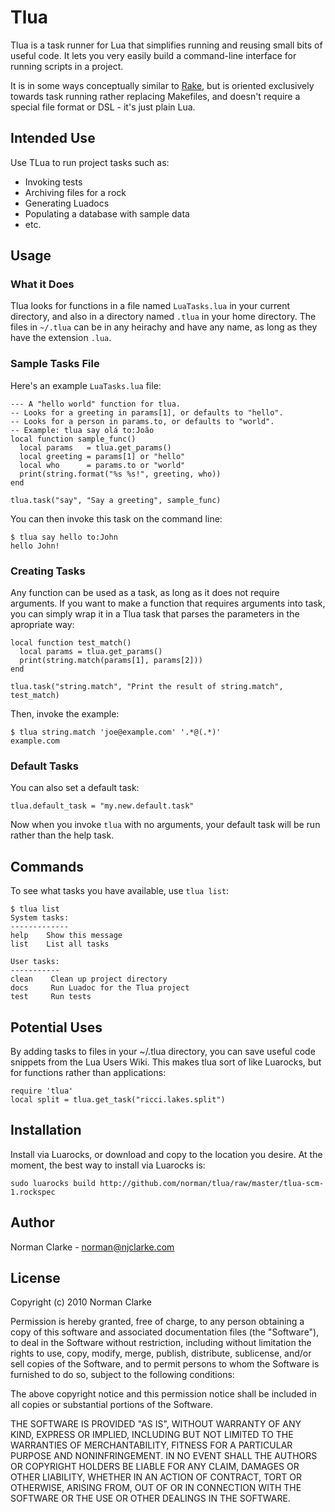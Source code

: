 # Tlua

Tlua is a task runner for Lua that simplifies running and reusing small bits of
useful code. It lets you very easily build a command-line interface for
running scripts in a project.

It is in some ways conceptually similar to [Rake](http://rake.rubyforge.org/),
but is oriented exclusively towards task running rather replacing Makefiles,
and doesn't require a special file format or DSL - it's just plain Lua.

## Intended Use

Use TLua to run project tasks such as:

* Invoking tests
* Archiving files for a rock
* Generating Luadocs
* Populating a database with sample data
* etc.

## Usage

### What it Does

Tlua looks for functions in a file named `LuaTasks.lua` in your current
directory, and also in a directory named `.tlua` in your home directory. The
files in `~/.tlua` can be in any heirachy and have any name, as long as they
have the extension `.lua`.

### Sample Tasks File

Here's an example `LuaTasks.lua` file:

    --- A "hello world" function for tlua.
    -- Looks for a greeting in params[1], or defaults to "hello".
    -- Looks for a person in params.to, or defaults to "world".
    -- Example: tlua say olá to:João
    local function sample_func()
      local params   = tlua.get_params()
      local greeting = params[1] or "hello"
      local who      = params.to or "world"
      print(string.format("%s %s!", greeting, who))
    end

    tlua.task("say", "Say a greeting", sample_func)

You can then invoke this task on the command line:

    $ tlua say hello to:John
    hello John!

### Creating Tasks

Any function can be used as a task, as long as it does not require arguments. If
you want to make a function that requires arguments into task, you can simply
wrap it in a Tlua task that parses the parameters in the apropriate way:

    local function test_match()
      local params = tlua.get_params()
      print(string.match(params[1], params[2]))
    end

    tlua.task("string.match", "Print the result of string.match", test_match)

Then, invoke the example:

    $ tlua string.match 'joe@example.com' '.*@(.*)'
    example.com

### Default Tasks

You can also set a default task:

    tlua.default_task = "my.new.default.task"

Now when you invoke `tlua` with no arguments, your default task will be run
rather than the help task.

## Commands

To see what tasks you have available, use `tlua list`:

    $ tlua list
    System tasks:
    -------------
    help    Show this message
    list    List all tasks

    User tasks:
    -----------
    clean    Clean up project directory
    docs     Run Luadoc for the Tlua project
    test     Run tests

## Potential Uses

By adding tasks to files in your ~/.tlua directory, you can save useful code
snippets from the Lua Users Wiki. This makes tlua sort of like Luarocks, but
for functions rather than applications:

    require 'tlua'
    local split = tlua.get_task("ricci.lakes.split")

## Installation

Install via Luarocks, or download and copy to the location you desire. At the
moment, the best way to install via Luarocks is:

    sudo luarocks build http://github.com/norman/tlua/raw/master/tlua-scm-1.rockspec

## Author

Norman Clarke - norman@njclarke.com

## License

Copyright (c) 2010 Norman Clarke

Permission is hereby granted, free of charge, to any person obtaining a copy of
this software and associated documentation files (the "Software"), to deal in
the Software without restriction, including without limitation the rights to
use, copy, modify, merge, publish, distribute, sublicense, and/or sell copies
of the Software, and to permit persons to whom the Software is furnished to do
so, subject to the following conditions:

The above copyright notice and this permission notice shall be included in all
copies or substantial portions of the Software.

THE SOFTWARE IS PROVIDED "AS IS", WITHOUT WARRANTY OF ANY KIND, EXPRESS OR
IMPLIED, INCLUDING BUT NOT LIMITED TO THE WARRANTIES OF MERCHANTABILITY,
FITNESS FOR A PARTICULAR PURPOSE AND NONINFRINGEMENT. IN NO EVENT SHALL THE
AUTHORS OR COPYRIGHT HOLDERS BE LIABLE FOR ANY CLAIM, DAMAGES OR OTHER
LIABILITY, WHETHER IN AN ACTION OF CONTRACT, TORT OR OTHERWISE, ARISING FROM,
OUT OF OR IN CONNECTION WITH THE SOFTWARE OR THE USE OR OTHER DEALINGS IN THE
SOFTWARE.
